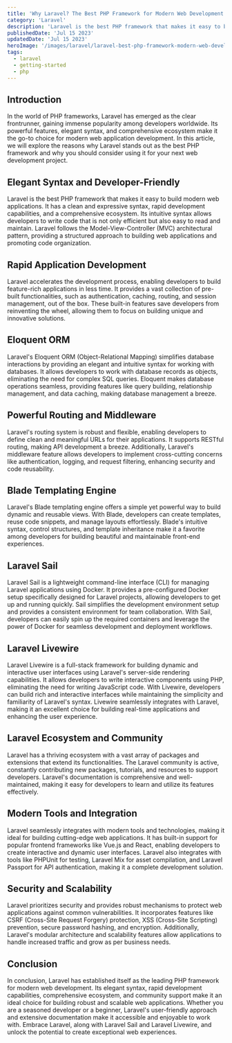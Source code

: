 ```yaml
---
title: 'Why Laravel? The Best PHP Framework for Modern Web Development'
category: 'Laravel'
description: 'Laravel is the best PHP framework that makes it easy to build modern web applications. It has a clean and expressive syntax, rapid development capabilities, and a comprehensive ecosystem.'
publishedDate: 'Jul 15 2023'
updatedDate: 'Jul 15 2023'
heroImage: '/images/laravel/laravel-best-php-framework-modern-web-development.png'
tags:
  - laravel
  - getting-started
  - php
---
```


## Introduction

In the world of PHP frameworks, Laravel has emerged as the clear frontrunner, gaining immense popularity among developers worldwide. Its powerful features, elegant syntax, and comprehensive ecosystem make it the go-to choice for modern web application development. In this article, we will explore the reasons why Laravel stands out as the best PHP framework and why you should consider using it for your next web development project.

## Elegant Syntax and Developer-Friendly

Laravel is the best PHP framework that makes it easy to build modern web applications. It has a clean and expressive syntax, rapid development capabilities, and a comprehensive ecosystem. Its intuitive syntax allows developers to write code that is not only efficient but also easy to read and maintain. Laravel follows the Model-View-Controller (MVC) architectural pattern, providing a structured approach to building web applications and promoting code organization.

## Rapid Application Development

Laravel accelerates the development process, enabling developers to build feature-rich applications in less time. It provides a vast collection of pre-built functionalities, such as authentication, caching, routing, and session management, out of the box. These built-in features save developers from reinventing the wheel, allowing them to focus on building unique and innovative solutions.

## Eloquent ORM

Laravel's Eloquent ORM (Object-Relational Mapping) simplifies database interactions by providing an elegant and intuitive syntax for working with databases. It allows developers to work with database records as objects, eliminating the need for complex SQL queries. Eloquent makes database operations seamless, providing features like query building, relationship management, and data caching, making database management a breeze.

## Powerful Routing and Middleware

Laravel's routing system is robust and flexible, enabling developers to define clean and meaningful URLs for their applications. It supports RESTful routing, making API development a breeze. Additionally, Laravel's middleware feature allows developers to implement cross-cutting concerns like authentication, logging, and request filtering, enhancing security and code reusability.

## Blade Templating Engine

Laravel's Blade templating engine offers a simple yet powerful way to build dynamic and reusable views. With Blade, developers can create templates, reuse code snippets, and manage layouts effortlessly. Blade's intuitive syntax, control structures, and template inheritance make it a favorite among developers for building beautiful and maintainable front-end experiences.

## Laravel Sail

Laravel Sail is a lightweight command-line interface (CLI) for managing Laravel applications using Docker. It provides a pre-configured Docker setup specifically designed for Laravel projects, allowing developers to get up and running quickly. Sail simplifies the development environment setup and provides a consistent environment for team collaboration. With Sail, developers can easily spin up the required containers and leverage the power of Docker for seamless development and deployment workflows.

## Laravel Livewire

Laravel Livewire is a full-stack framework for building dynamic and interactive user interfaces using Laravel's server-side rendering capabilities. It allows developers to write interactive components using PHP, eliminating the need for writing JavaScript code. With Livewire, developers can build rich and interactive interfaces while maintaining the simplicity and familiarity of Laravel's syntax. Livewire seamlessly integrates with Laravel, making it an excellent choice for building real-time applications and enhancing the user experience.

## Laravel Ecosystem and Community

Laravel has a thriving ecosystem with a vast array of packages and extensions that extend its functionalities. The Laravel community is active, constantly contributing new packages, tutorials, and resources to support developers. Laravel's documentation is comprehensive and well-maintained, making it easy for developers to learn and utilize its features effectively.

## Modern Tools and Integration

Laravel seamlessly integrates with modern tools and technologies, making it ideal for building cutting-edge web applications. It has built-in support for popular frontend frameworks like Vue.js and React, enabling developers to create interactive and dynamic user interfaces. Laravel also integrates with tools like PHPUnit for testing, Laravel Mix for asset compilation, and Laravel Passport for API authentication, making it a complete development solution.

## Security and Scalability

Laravel prioritizes security and provides robust mechanisms to protect web applications against common vulnerabilities. It incorporates features like CSRF (Cross-Site Request Forgery) protection, XSS (Cross-Site Scripting) prevention, secure password hashing, and encryption. Additionally, Laravel's modular architecture and scalability features allow applications to handle increased traffic and grow as per business needs.

## Conclusion

In conclusion, Laravel has established itself as the leading PHP framework for modern web development. Its elegant syntax, rapid development capabilities, comprehensive ecosystem, and community support make it an ideal choice for building robust and scalable web applications. Whether you are a seasoned developer or a beginner, Laravel's user-friendly approach and extensive documentation make it accessible and enjoyable to work with. Embrace Laravel, along with Laravel Sail and Laravel Livewire, and unlock the potential to create exceptional web experiences.
